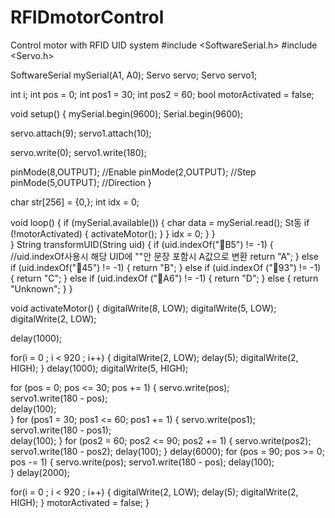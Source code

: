 # RFIDmotorControl
Control motor with RFID UID system
#include <SoftwareSerial.h>
#include <Servo.h>

SoftwareSerial mySerial(A1, A0);
Servo servo; 
Servo servo1;

int i;
int pos = 0; 
int pos1 = 30; 
int pos2 = 60; 
bool motorActivated = false; 

void setup() {
  mySerial.begin(9600);
  Serial.begin(9600);

  servo.attach(9); 
  servo1.attach(10);

  servo.write(0);
  servo1.write(180);

  pinMode(8,OUTPUT); //Enable
  pinMode(2,OUTPUT); //Step
  pinMode(5,OUTPUT); //Direction
}

char str[256] = {0,};
int idx = 0;

void loop() {
  if (mySerial.available()) { 
    char data = mySerial.read();
    St동
        if (!motorActivated) { 
        activateMotor();
      }
    }
      idx = 0;
    }
  }  
}
String transformUID(String uid) {
  if (uid.indexOf("B5") != -1) {       //uid.indexOf사용시 해당 UID에 ""안 문장 포함시 A값으로 변환
    return "A";
  } else if (uid.indexOf("45") != -1) {
    return "B";
  } else if (uid.indexOf ("93") != -1) {
    return "C";
  } else if (uid.indexOf  ("A6") != -1) {
    return "D";
  } else {
    return "Unknown";
  }
}


void activateMotor() {
 digitalWrite(8, LOW);
  digitalWrite(5, LOW);
  digitalWrite(2, LOW);

  delay(1000);

  for(i = 0 ; i < 920 ; i++)
  {
    digitalWrite(2, LOW);
    delay(5);
    digitalWrite(2, HIGH);
    }
    delay(1000);
      digitalWrite(5, HIGH);

   for (pos = 0; pos <= 30; pos += 1) { 
    servo.write(pos);             
    servo1.write(180 - pos);  
    delay(100);                    
  }
  for (pos1 = 30; pos1 <= 60; pos1 += 1) { 
    servo.write(pos1);             
    servo1.write(180 - pos1);                     
    delay(100);
  }
    for (pos2 = 60; pos2 <= 90; pos2 += 1) { 
    servo.write(pos2);             
    servo1.write(180 - pos2);
    delay(100);
  }
  delay(6000);
   for (pos = 90; pos >= 0; pos -= 1) { 
    servo.write(pos);
    servo1.write(180 - pos);
    delay(100);                     
  }
  delay(2000);

for(i = 0 ; i < 920 ; i++)
  {
    digitalWrite(2, LOW);
    delay(5);
    digitalWrite(2, HIGH);
    }
  motorActivated = false; 
}

